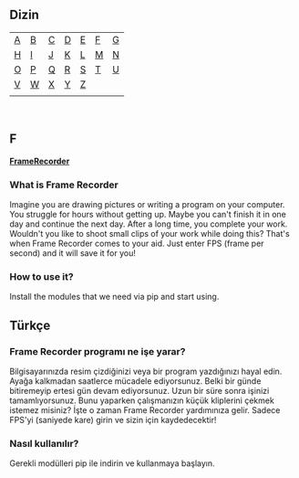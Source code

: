 ## Dizin

|       |       |       |       |       |       |       |
|---    |---    |---    |---    |---    |---    |    ---|
|[A](#a)|[B](#b)|[C](#c)|[D](#d)|[E](#e)|[F](#f)|[G](#g)|
|[H](#h)|[I](#i)|[J](#j)|[K](#k)|[L](#l)|[M](#m)|[N](#n)|
|[O](#o)|[P](#p)|[Q](#q)|[R](#r)|[S](#s)|[T](#t)|[U](#u)|
|[V](#v)|[W](#w)|[X](#x)|[Y](#y)|[Z](#z)|       |       |
|       |       |       |       |       |       |       |

<br>


## F

[**FrameRecorder**](https://github.com/mehmet-mert/FrameRecorder) 
<h3> What is Frame Recorder </h3>
<p>Imagine you are drawing pictures or writing a program on your computer. You struggle for hours without getting up. Maybe you can't finish it in one day and continue the next day. After a long time, you complete your work. Wouldn't you like to shoot small clips of your work while doing this? That's when Frame Recorder comes to your aid. Just enter FPS (frame per second) and it will save it for you!</p>
<h3> How to use it? </h3>
<p>Install the modules that we need via pip and start using.</p>
<h2>Türkçe</h2>
<h3>Frame Recorder programı ne işe yarar?</h3>
<p>Bilgisayarınızda resim çizdiğinizi veya bir program yazdığınızı hayal edin. Ayağa kalkmadan saatlerce mücadele ediyorsunuz. Belki bir günde bitiremeyip ertesi gün devam ediyorsunuz. Uzun bir süre sonra işinizi tamamlıyorsunuz. Bunu yaparken çalışmanızın küçük kliplerini çekmek istemez misiniz? İşte o zaman Frame Recorder yardımınıza gelir. Sadece FPS'yi (saniyede kare) girin ve sizin için kaydedecektir!</p>
<h3>Nasıl kullanılır?</h3>
<p>Gerekli modülleri pip ile indirin ve kullanmaya başlayın.</p>
